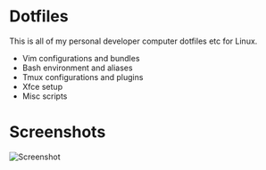 # Dotfiles

This is all of my personal developer computer dotfiles etc for Linux.

* Vim configurations and bundles
* Bash environment and aliases
* Tmux configurations and plugins
* Xfce setup
* Misc scripts

# Screenshots

![Screenshot](https://www.dropbox.com/s/2az4ko1y43h9mb3/Screenshot_2016-12-12_18-45-18.png?dl=1)

